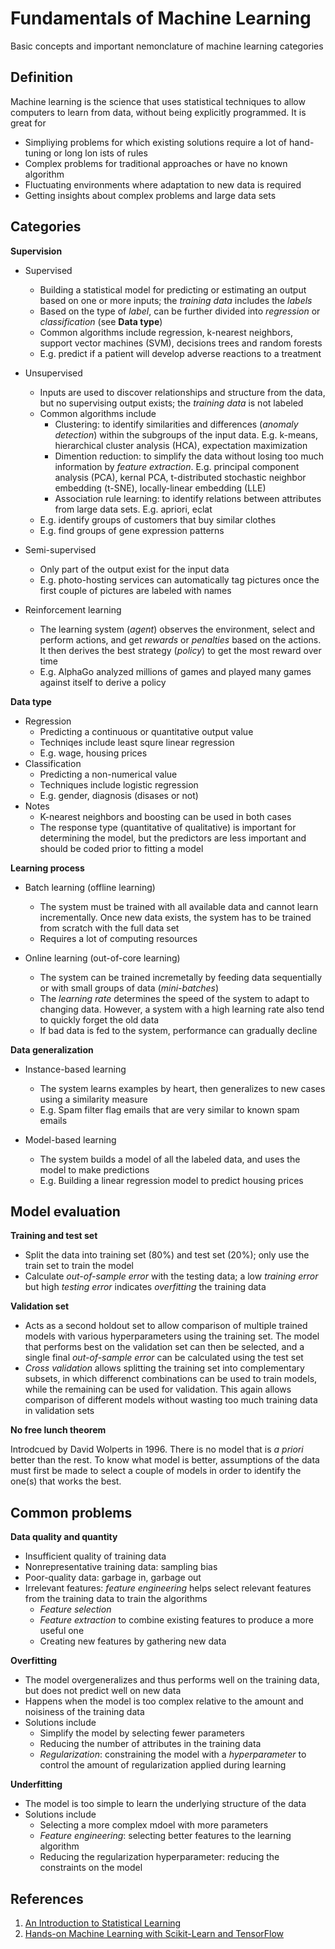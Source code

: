 # Fundamentals of Machine Learning

Basic concepts and important nemonclature of machine learning categories

## Definition

Machine learning is the science that uses statistical techniques to allow computers to learn from data, without being explicitly programmed. It is great for

- Simpliying problems for which existing solutions require a lot of hand-tuning or long lon ists of rules
- Complex problems for traditional approaches or have no known algorithm
- Fluctuating environments where adaptation to new data is required
- Getting insights about complex problems and large data sets

## Categories

**Supervision**

- Supervised
	- Building a statistical model for predicting or estimating an output based on one or more inputs; the *training data* includes the *labels*
	- Based on the type of *label*, can be further divided into *regression* or *classification* (see **Data type**)
	- Common algorithms include regression, k-nearest neighbors, support vector machines (SVM), decisions trees and random forests
	- E.g. predict if a patient will develop adverse reactions to a treatment

- Unsupervised
	- Inputs are used to discover relationships and structure from the data, but no supervising output exists; the *training data* is not labeled   
	- Common algorithms include 
		- Clustering: to identify similarities and differences (*anomaly detection*) within the subgroups of the input data. E.g. k-means, hierarchical cluster analysis (HCA), expectation maximization 
		- Dimention reduction: to simplify the data without losing too much information by *feature extraction*. E.g. principal component analysis (PCA), kernal PCA, t-distributed stochastic neighbor embedding (t-SNE), locally-linear embedding (LLE)
		- Association rule learning: to identify relations between attributes from large data sets. E.g. apriori, eclat
	- E.g. identify groups of customers that buy similar clothes
	- E.g. find groups of gene expression patterns

- Semi-supervised
	- Only part of the output exist for the input data
	- E.g. photo-hosting services can automatically tag pictures once the first couple of pictures are labeled with names

- Reinforcement learning
	- The learning system (*agent*) observes the environment, select and perform actions, and get *rewards* or *penalties* based on the actions. It then derives the best strategy (*policy*) to get the most reward over time
	- E.g. AlphaGo analyzed millions of games and played many games against itself to derive a policy 

**Data type**

- Regression
	- Predicting a continuous or quantitative output value
	- Techniqes include least squre linear regression
	- E.g. wage, housing prices
- Classification
	- Predicting a non-numerical value
	- Techniques include logistic regression
	- E.g. gender, diagnosis (disases or not)
- Notes
	- K-nearest neighbors and boosting can be used in both cases
	- The response type (quantitative of qualitative) is important for determining the model, but the predictors are less important and should be coded prior to fitting a model

**Learning process**

- Batch learning (offline learning)
	- The system must be trained with all available data and cannot learn incrementally. Once new data exists, the system has to be trained from scratch with the full data set
	- Requires a lot of computing resources 
	
- Online learning (out-of-core learning)
	- The system can be trained incremetally by feeding data sequentially or with small groups of data (*mini-batches*)
	- The *learning rate* determines the speed of the system to adapt to changing data. However, a system with a high learning rate also tend to quickly forget the old data
	- If bad data is fed to the system, performance can gradually decline

**Data generalization**

- Instance-based learning
	- The system learns examples by heart, then generalizes to new cases using a similarity measure
	- E.g. Spam filter flag emails that are very similar to known spam emails

- Model-based learning
	- The system builds a model of all the labeled data, and uses the model to make predictions
	- E.g. Building a linear regression model to predict housing prices 


## Model evaluation

**Training and test set**

- Split the data into training set (80%) and test set (20%); only use the train set to train the model
- Calculate *out-of-sample error* with the testing data; a low *training error* but high *testing error* indicates *overfitting* the training data

**Validation set**

- Acts as a second holdout set to allow comparison of multiple trained models with various hyperparameters using the training set. The model that performs best on the validation set can then be selected, and a single final *out-of-sample error* can be calculated using the test set
- *Cross validation* allows splitting the training set into complementary subsets, in which differenct combinations can be used to train models, while the remaining can be used for validation. This again allows comparison of different models without wasting too much training data in validation sets

**No free lunch theorem**

Introdcued by David Wolperts in 1996. There is no model that is *a priori* better than the rest. To know what model is better, assumptions of the data must first be made to select a couple of models in order to identify the one(s) that works the best. 

## Common problems

**Data quality and quantity**

- Insufficient quality of training data
- Nonrepresentative training data: sampling bias
- Poor-quality data: garbage in, garbage out
- Irrelevant features: *feature engineering* helps select relevant features from the training data to train the algorithms
	- *Feature selection*
	- *Feature extraction* to combine existing features to produce a more useful one
	- Creating new features by gathering new data

**Overfitting**

- The model overgeneralizes and thus performs well on the training data, but does not predict well on new data
- Happens when the model is too complex relative to the amount and noisiness of the training data
- Solutions include
	- Simplify the model by selecting fewer parameters
	- Reducing the number of attributes in the training data
	- *Regularization*: constraining the model with a *hyperparameter* to control the amount of regularization applied during learning


**Underfitting**

- The model is too simple to learn the underlying structure of the data
- Solutions include
	- Selecting a more complex mdoel with more parameters
	- *Feature engineering*: selecting better features to the learning algorithm
	- Reducing the regularization hyperparameter: reducing the constraints on the model

## References
1. [An Introduction to Statistical Learning](http://www-bcf.usc.edu/~gareth/ISL/)
2. [Hands-on Machine Learning with Scikit-Learn and TensorFlow](http://shop.oreilly.com/product/0636920052289.do)

